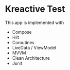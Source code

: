 Kreactive Test
==

This app is implemented with
- Compose
- Hilt
- Coroutines
- LiveData / ViewModel 
- MVVM
- Clean Architecture
- Junit





